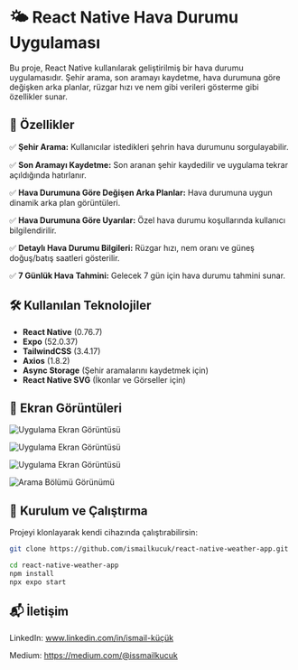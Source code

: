 # 🌤️ React Native Hava Durumu Uygulaması

Bu proje, React Native kullanılarak geliştirilmiş bir hava durumu uygulamasıdır. Şehir arama, son aramayı kaydetme, hava durumuna göre değişken arka planlar, rüzgar hızı ve nem gibi verileri gösterme gibi özellikler sunar.

## 📱 Özellikler
✅ **Şehir Arama:** Kullanıcılar istedikleri şehrin hava durumunu sorgulayabilir.  

✅ **Son Aramayı Kaydetme:** Son aranan şehir kaydedilir ve uygulama tekrar açıldığında hatırlanır.  

✅ **Hava Durumuna Göre Değişen Arka Planlar:** Hava durumuna uygun dinamik arka plan görüntüleri.  

✅ **Hava Durumuna Göre Uyarılar:** Özel hava durumu koşullarında kullanıcı bilgilendirilir.  

✅ **Detaylı Hava Durumu Bilgileri:** Rüzgar hızı, nem oranı ve güneş doğuş/batış saatleri gösterilir.  

✅ **7 Günlük Hava Tahmini:** Gelecek 7 gün için hava durumu tahmini sunar.  

## 🛠️ Kullanılan Teknolojiler
- **React Native** (0.76.7)
- **Expo** (52.0.37)
- **TailwindCSS** (3.4.17)
- **Axios** (1.8.2)
- **Async Storage** (Şehir aramalarını kaydetmek için)
- **React Native SVG** (İkonlar ve Görseller için)

## 📸 Ekran Görüntüleri
![Uygulama Ekran Görüntüsü](https://github.com/user-attachments/assets/13de840a-0f28-491d-b18a-804a09998c7f|200)

![Uygulama Ekran Görüntüsü](https://github.com/user-attachments/assets/1be8bbd6-62bf-4df8-b6b4-a572cf386244)

![Uygulama Ekran Görüntüsü](https://github.com/user-attachments/assets/82e3968e-e0a2-4db5-8c17-4bab390cc771)

![Arama Bölümü Görünümü](https://github.com/user-attachments/assets/ddb2e37b-9d93-4e52-9f76-412c823f5cf0)


## 🚀 Kurulum ve Çalıştırma
Projeyi klonlayarak kendi cihazında çalıştırabilirsin:

```sh
git clone https://github.com/ismailkucuk/react-native-weather-app.git

cd react-native-weather-app
npm install
npx expo start
```


## 📬 İletişim 

LinkedIn: www.linkedin.com/in/ismail-küçük

Medium: https://medium.com/@issmailkucuk


  
